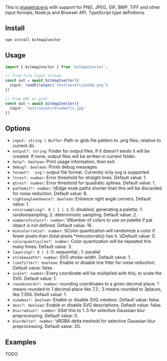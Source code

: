 This is [imagetracerjs](https://github.com/jankovicsandras/imagetracerjs) with support for PNG, JPEG, GIF, BMP, TIFF and other input formats, Node.js and Browser API. TypeScript type definitions. 

## Install 
```sh
npm install bitmap2vector
```

## Usage

```ts
import { bitmap2vector } from 'bitmap2vector';

// from file input stream 
const out = await bitmap2vector({
  input: readFileSync('test/assets/panda.png')
})

// from URL or path
const out = await bitmap2vector({
  input: 'test/assets/bluebells.jpg'
})
```

## Options

 * `input: string | Buffer`: Path or glob file pattern to .png files, relative to current dir.
 * `output?: string`: Folder for output files. If it doesn't exists it will be created. If none, output files will be written
in current folder.
 * `help?: boolean`:  Print usage information, then exit.
 * `debug?: boolean`:  Prints debug messages. 
 * `format?: 'svg'`: output file format. Currently only svg is supported
 * `ltres?: number`: Error threshold for straight lines. Default value: 1. 
 * `qtres?: number`: Error threshold for quadratic splines. Default value: 1.
 * `pathomit?: number`: \tEdge node paths shorter than this will be discarded for noise reduction. Default value: 8.
 * `rightangleenhance?: boolean`: Enhance right angle corners. Default value: 1.
 * `colorsampling?: 0 | 1 | 2`: 0: disabled, generating a palette; 1: randomsampling; 2: deterministic sampling. Default value: 2.
 * `numberofcolors?: number`: \tNumber of colors to use on palette if pal object is not defined. Default value: 16.
 * `mincolorratio?: number`: \tColor quantization will randomize a color if fewer pixels than (total pixels *mincolorratio) has it.
\tDefault value: 0.
 * `colorquantcycles?: number`:  Color quantization will be repeated this many times. Default value: 3.
 * `layering?: 0 | 1`: 0: sequential ; 1: parallel
 * `strokewidth?: number`:  SVG stroke-width. Default value: 1.
 * `linefilter?: boolean`:  Enable or disable line filter for noise reduction. Default value: false.
 * `scale?: number`:  Every coordinate will be multiplied with this, to scale the SVG. Default value: 1.
 * `roundcoords?: number`:  rounding coordinates to a given decimal place. 1 means rounded to 1 decimal place like 7.3 ; 3 means
rounded to 3places, like 7.356. Default value: 1.
 * `viewbox?: boolean`:  Enable or disable SVG viewbox. Default value: false.
 * `desc?: boolean`:  Enable or disable SVG descriptions. Default value: false.
 * `blurradius?: number`:  \tSet this to 1..5 for selective Gaussian blur preprocessing. Default value: 0.
 * `blurdelta?: number`:  \tRGBA delta treshold for selective Gaussian blur preprocessing. Default value: 20.

## Examples

TODO